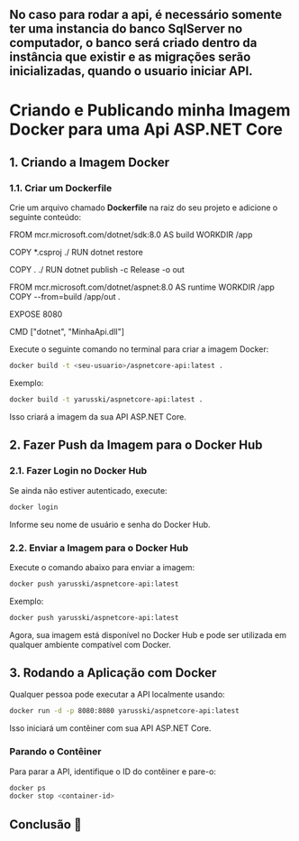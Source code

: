                                                                                                                                                                             
## No caso para rodar a api, é necessário somente ter uma instancia do banco SqlServer no computador, o banco será criado dentro da instância que existir e as migrações serão inicializadas, quando o usuario iniciar API.
                                                                                                                                                                           
# Criando e Publicando minha Imagem Docker para uma Api ASP.NET Core

## 1. Criando a Imagem Docker

### 1.1. Criar um Dockerfile
Crie um arquivo chamado **Dockerfile** na raiz do seu projeto e adicione o seguinte conteúdo:

FROM mcr.microsoft.com/dotnet/sdk:8.0 AS build
WORKDIR /app

COPY *.csproj ./
RUN dotnet restore

COPY . ./
RUN dotnet publish -c Release -o out

FROM mcr.microsoft.com/dotnet/aspnet:8.0 AS runtime
WORKDIR /app
COPY --from=build /app/out .

EXPOSE 8080

CMD ["dotnet", "MinhaApi.dll"]

Execute o seguinte comando no terminal para criar a imagem Docker:
```sh
docker build -t <seu-usuario>/aspnetcore-api:latest .
```
Exemplo:
```sh
docker build -t yarusski/aspnetcore-api:latest .
```
Isso criará a imagem da sua API ASP.NET Core.

## 2. Fazer Push da Imagem para o Docker Hub

### 2.1. Fazer Login no Docker Hub
Se ainda não estiver autenticado, execute:
```sh
docker login
```
Informe seu nome de usuário e senha do Docker Hub.

### 2.2. Enviar a Imagem para o Docker Hub

Execute o comando abaixo para enviar a imagem:
```sh
docker push yarusski/aspnetcore-api:latest
```
Exemplo:
```sh
docker push yarusski/aspnetcore-api:latest
```
Agora, sua imagem está disponível no Docker Hub e pode ser utilizada em qualquer ambiente compatível com Docker.

## 3. Rodando a Aplicação com Docker

Qualquer pessoa pode executar a API localmente usando:

```sh
docker run -d -p 8080:8080 yarusski/aspnetcore-api:latest
```

Isso iniciará um contêiner com sua API ASP.NET Core.

### Parando o Contêiner
Para parar a API, identifique o ID do contêiner e pare-o:

```sh
docker ps  
docker stop <container-id>
```

## Conclusão 🚀

